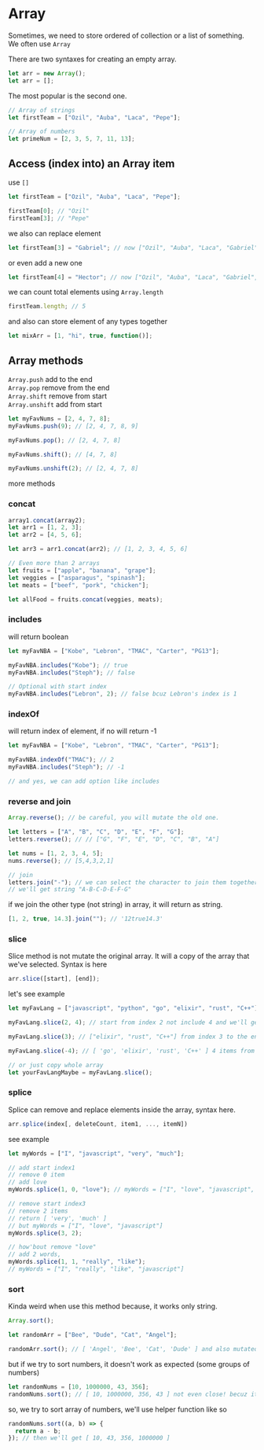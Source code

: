 # Array

Sometimes, we need to store ordered of collection or a list of something. We often use `Array`

There are two syntaxes for creating an empty array.

```javascript
let arr = new Array();
let arr = [];
```

The most popular is the second one.

```javascript
// Array of strings
let firstTeam = ["Ozil", "Auba", "Laca", "Pepe"];

// Array of numbers
let primeNum = [2, 3, 5, 7, 11, 13];
```

## Access (index into) an Array item

use `[]`

```javascript
let firstTeam = ["Ozil", "Auba", "Laca", "Pepe"];

firstTeam[0]; // "Ozil"
firstTeam[3]; // "Pepe"
```

we also can replace element

```javascript
let firstTeam[3] = "Gabriel"; // now ["Ozil", "Auba", "Laca", "Gabriel"];
```

or even add a new one

```javascript
let firstTeam[4] = "Hector"; // now ["Ozil", "Auba", "Laca", "Gabriel", "Hector"]
```

we can count total elements using `Array.length`

```javascript
firstTeam.length; // 5
```

and also can store element of any types together

```javascript
let mixArr = [1, "hi", true, function()];
```

## Array methods

`Array.push` add to the end  
`Array.pop` remove from the end  
`Array.shift` remove from start  
`Array.unshift` add from start

```javascript
let myFavNums = [2, 4, 7, 8];
myFavNums.push(9); // [2, 4, 7, 8, 9]

myFavNums.pop(); // [2, 4, 7, 8]

myFavNums.shift(); // [4, 7, 8]

myFavNums.unshift(2); // [2, 4, 7, 8]
```

more methods

### concat

```javascript
array1.concat(array2);
let arr1 = [1, 2, 3];
let arr2 = [4, 5, 6];

let arr3 = arr1.concat(arr2); // [1, 2, 3, 4, 5, 6]

// Even more than 2 arrays
let fruits = ["apple", "banana", "grape"];
let veggies = ["asparagus", "spinash"];
let meats = ["beef", "pork", "chicken"];

let allFood = fruits.concat(veggies, meats);
```

### includes

will return boolean

```javascript
let myFavNBA = ["Kobe", "Lebron", "TMAC", "Carter", "PG13"];

myFavNBA.includes("Kobe"); // true
myFavNBA.includes("Steph"); // false

// Optional with start index
myFavNBA.includes("Lebron", 2); // false bcuz Lebron's index is 1
```

### indexOf

will return index of element, if no will return -1

```javascript
let myFavNBA = ["Kobe", "Lebron", "TMAC", "Carter", "PG13"];

myFavNBA.indexOf("TMAC"); // 2
myFavNBA.includes("Steph"); // -1

// and yes, we can add option like includes
```

### reverse and join

```javascript
Array.reverse(); // be careful, you will mutate the old one.

let letters = ["A", "B", "C", "D", "E", "F", "G"];
letters.reverse(); // // ["G", "F", "E", "D", "C", "B", "A"]

let nums = [1, 2, 3, 4, 5];
nums.reverse(); // [5,4,3,2,1]

// join
letters.join("-"); // we can select the character to join them together.
// we'll get string "A-B-C-D-E-F-G"
```

if we join the other type (not string) in array, it will return as string.

```javascript
[1, 2, true, 14.3].join(""); // '12true14.3'
```

### slice

Slice method is not mutate the original array. It will a copy of the array that we've selected. Syntax is here

```javascript
arr.slice([start], [end]);
```

let's see example

```javascript
let myFavLang = ["javascript", "python", "go", "elixir", "rust", "C++"];

myFavLang.slice(2, 4); // start from index 2 not include 4 and we'll get [ 'go', 'elixir' ]

myFavLang.slice(3); // ["elixir", "rust", "C++"] from index 3 to the end.

myFavLang.slice(-4); // [ 'go', 'elixir', 'rust', 'C++' ] 4 items from the end.

// or just copy whole array
let yourFavLangMaybe = myFavLang.slice();
```

### splice

Splice can remove and replace elements inside the array, syntax here.

```javascript
arr.splice(index[, deleteCount, item1, ..., itemN])
```

see example

```javascript
let myWords = ["I", "javascript", "very", "much"];

// add start index1
// remove 0 item
// add love
myWords.splice(1, 0, "love"); // myWords = ["I", "love", "javascript", "very", "much"]

// remove start index3
// remove 2 items
// return [ 'very', 'much' ]
// but myWords = ["I", "love", "javascript"]
myWords.splice(3, 2);

// how'bout remove "love"
// add 2 words,
myWords.splice(1, 1, "really", "like");
// myWords = ["I", "really", "like", "javascript"]
```

### sort

Kinda weird when use this method because, it works only string.

```javascript
Array.sort();

let randomArr = ["Bee", "Dude", "Cat", "Angel"];

randomArr.sort(); // [ 'Angel', 'Bee', 'Cat', 'Dude' ] and also mutated
```

but if we try to sort numbers, it doesn't work as expected (some groups of numbers)

```javascript
let randomNums = [10, 1000000, 43, 356];
randomNums.sort(); // [ 10, 1000000, 356, 43 ] not even close! becuz it not a numeric sorted, it just convert to string and compare.
```

so, we try to sort array of numbers, we'll use helper function like so

```javascript
randomNums.sort((a, b) => {
  return a - b;
}); // then we'll get [ 10, 43, 356, 1000000 ]
```
